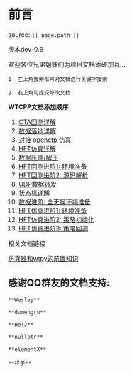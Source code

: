 # 前言

source: `{{ page.path }}`

版本dev-0.9

欢迎各位兄弟姐妹们为项目文档添砖加瓦...

```tip
1. 左上角搜索框可对文档进行关键字搜索

2. 右上角可提交修改文档
```

**WTCPP文档添加顺序**

1. [CTA回测详解](../wtcpp_demo/folder01/file01.md)
2. [数据落地详解](../wtcpp_demo/folder02/file01.md)
3. [对接 openctp 仿真](../wtcpp_demo/folder02/file02.md)
4. [HFT仿真详解](../wtcpp_demo/folder03/file02.md)
5. [数据压缩/解压](../wtcpp_demo/folder02/file03.md)
6. [HFT回测进阶1: 环境准备](../wtcpp_demo/folder01/file02.md)
7. [HFT回测进阶2: 源码解析](../wtcpp_demo/folder01/file03.md)
8. [UDP数据转发](../wtcpp_demo/folder02/file04.md)
9. [状态机详解](../wtcpp_demo/folder02/file05.md)
10. [数据进阶: 全天候环境准备](../wtcpp_demo/folder02/file06.md)
11. [HFT仿真进阶1: 环境准备](../wtcpp_demo/folder03/file03.md)
12. [HFT仿真进阶2: 策略初始化](../wtcpp_demo/folder03/file04.md)
13. [HFT仿真进阶3: 策略回调](../wtcpp_demo/folder03/file05.md)


相关文档链接

[仿真器和wtpy的前置知识](https://gitee.com/panyunan/wt4elegantrl-doc)



## 感谢QQ群友的文档支持:
```tip
**Wesley**

**dumengru**

**He!J**

**nullptr**

**elementX**

**祥子**
```
